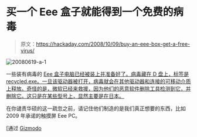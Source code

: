 # 买一个 Eee 盒子就能得到一个免费的病毒

> 原文：<https://hackaday.com/2008/10/09/buy-an-eee-box-get-a-free-virus/>

![](img/17a480ba504a10013ae1b49952df5e56.png "20080619-a-1")

一些装有病毒的 [Eee 盒子电脑已经被装上并准备好了。病毒藏在 D 盘上，标签是 recycled.exe。一旦该驱动器被打开，病毒就会在其他驱动器和连接的可移动介质上释放。奇怪的是，微软已经来救援，因为他们的恶意软件删除工具检测到它，并删除它。这只是在某些型号上，显然主要是在日本。](http://www.reghardware.co.uk/2008/10/08/asus_eee_box_virus/)

在你谴责华硕的这一疏忽之前，请记住他们制造的是我们真正想要的东西，比如 2009 年承诺的触摸屏 Eee PC。

[通过 [Gizmodo](http://gizmodo.com/5060600/asus-admits-that-a-virus-shipped-with-some-eee-box-mini-pcs)